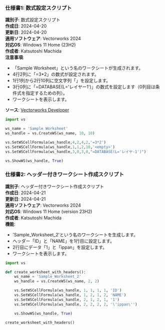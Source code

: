 ### 仕様書1: 数式設定スクリプト

**識別子**: 数式設定スクリプト  
**作成日**: 2024-04-20  
**更新日**: 2024-04-20  
**適用ソフトウェア**: Vectorworks 2024  
**対応OS**: Windows 11 Home (23H2)  
**作成者**: Katsutoshi Machida  
**注意事項**:  
- 「Sample Worksheet」という名のワークシートが生成されます。
- 4行2列に「=3*2」の数式が設定されます。
- 1行1列から2行10列に空文字列「<empty>」を設定します。
- 3行0列に「=DATABASE(L='レイヤー1')」の数式を設定します（0列目は条件式を指定するための列）。
- ワークシートを表示します。

**ソース**: [Vectorworks Developer](https://developer.vectorworks.net/index.php?title=VS:SetWSCellFormula)

```python
import vs

ws_name = 'Sample Worksheet'
ws_handle = vs.CreateWS(ws_name, 10, 10)

vs.SetWSCellFormula(ws_handle,4,2,4,2,'=3*2')
vs.SetWSCellFormula(ws_handle,1,1,2,10,'<empty>')
vs.SetWSCellFormula(ws_handle,3,0,3,0,"=DATABASE(L='レイヤ-1')")

vs.ShowWS(ws_handle, True)
```

### 仕様書2: ヘッダー付きワークシート作成スクリプト

**識別子**: ヘッダー付きワークシート作成スクリプト  
**作成日**: 2024-04-21  
**更新日**: 2024-04-21  
**適用ソフトウェア**: Vectorworks 2024  
**対応OS**: Windows 11 Home (version 23H2)  
**作成者**: Katsutoshi Machida  
**機能**:  
- 'Sample_Worksheet_2'という名のワークシートを生成します。
- ヘッダー「ID」と「NAME」を1行目に設定します。
- 2行目にデータ「1」と「ippan」を設定します。
- ワークシートを表示します。

```python
import vs

def create_worksheet_with_headers():
    ws_name = 'Sample_Worksheet_2'
    ws_handle = vs.CreateWS(ws_name, 2, 2)

    vs.SetWSCellFormula(ws_handle, 1, 1, 1, 1, 'ID')
    vs.SetWSCellFormula(ws_handle, 1, 2, 1, 2, 'NAME')
    vs.SetWSCellFormula(ws_handle, 2, 1, 2, 1, '1')
    vs.SetWSCellFormula(ws_handle, 2, 2, 2, 2, '\'ippan\'')

    vs.ShowWS(ws_handle, True)

create_worksheet_with_headers()
```
